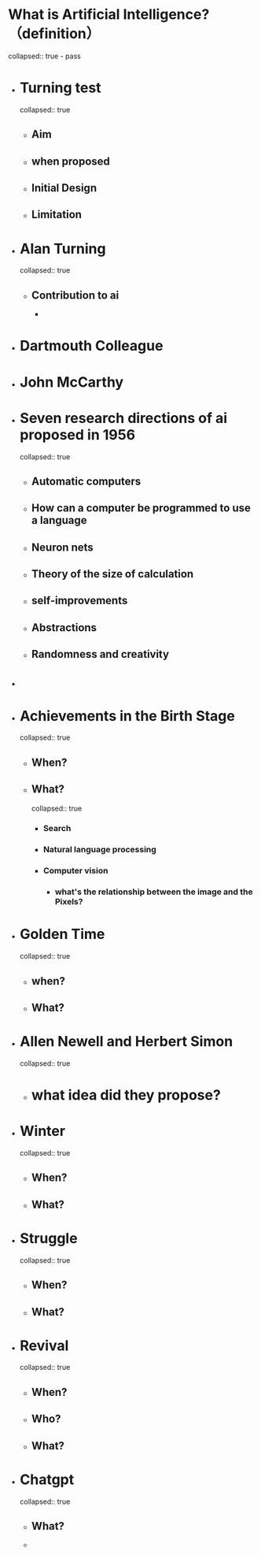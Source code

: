 # What is Artificial Intelligence?（definition）
collapsed:: true
	- pass
- # Turning test
  collapsed:: true
	- ## Aim
	- ## when proposed
	- ## Initial Design
	- ## Limitation
- # Alan Turning
  collapsed:: true
	- ## Contribution to ai
		-
- # Dartmouth Colleague
- # John McCarthy
- # Seven research directions of ai proposed in 1956
  collapsed:: true
	- ## Automatic computers
	- ## How can a computer be programmed to use a language
	- ## Neuron nets
	- ## Theory of the size of  calculation
	- ## self-improvements
	- ## Abstractions
	- ## Randomness and creativity
- #
- # Achievements in the Birth Stage
  collapsed:: true
	- ## When?
	- ## What?
	  collapsed:: true
		- ### Search
		- ### Natural language processing
		- ### Computer vision
			- ### what's the relationship between the image and the Pixels?
- # Golden Time
  collapsed:: true
	- ## when?
	- ## What?
- # Allen Newell and Herbert Simon
  collapsed:: true
	- # what idea did they propose?
- # Winter
  collapsed:: true
	- ## When?
	- ## What?
- # Struggle
  collapsed:: true
	- ## When?
	- ## What?
- # Revival
  collapsed:: true
	- ## When?
	- ## Who?
	- ## What?
- # Chatgpt
  collapsed:: true
	- ## What?
	-